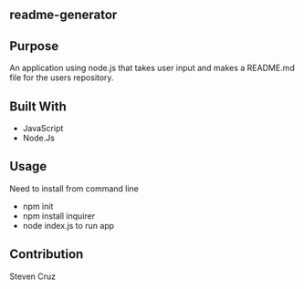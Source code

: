 ## readme-generator

## Purpose
An application using node.js that takes user input and makes a README.md file for the users repository.

## Built With
* JavaScript
* Node.Js

## Usage
Need to install from command line
* npm init
* npm install inquirer
* node index.js to run app

## Contribution
Steven Cruz
